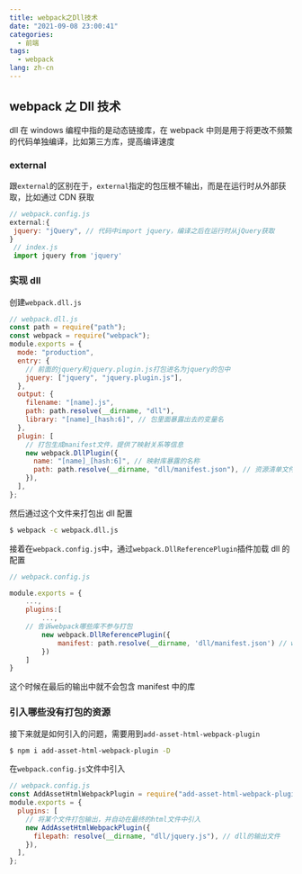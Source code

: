 ```yaml
---
title: webpack之Dll技术
date: "2021-09-08 23:00:41"
categories:
  - 前端
tags:
  - webpack
lang: zh-cn
---
```


## webpack 之 Dll 技术

dll 在 windows 编程中指的是动态链接库，在 webpack 中则是用于将更改不频繁的代码单独编译，比如第三方库，提高编译速度

### external

跟`external`的区别在于，`external`指定的包压根不输出，而是在运行时从外部获取，比如通过 CDN 获取

```js
// webpack.config.js
external:{
 jquery: "jQuery", // 代码中import jquery，编译之后在运行时从jQuery获取
}
 // index.js
 import jquery from 'jquery'
```

### 实现 dll

创建`webpack.dll.js`

```js
// webpack.dll.js
const path = require("path");
const webpack = require("webpack");
module.exports = {
  mode: "production",
  entry: {
    // 前面的jquery和jquery.plugin.js打包进名为jquery的包中
    jquery: ["jquery", "jquery.plugin.js"],
  },
  output: {
    filename: "[name].js",
    path: path.resolve(__dirname, "dll"),
    library: "[name]_[hash:6]", // 包里面暴露出去的变量名
  },
  plugin: [
    // 打包生成manifest文件，提供了映射关系等信息
    new webpack.DllPlugin({
      name: "[name]_[hash:6]", // 映射库暴露的名称
      path: path.resolve(__dirname, "dll/manifest.json"), // 资源清单文件
    }),
  ],
};
```

然后通过这个文件来打包出 dll 配置

```bash
$ webpack -c webpack.dll.js
```

接着在`webpack.config.js`中，通过`webpack.DllReferencePlugin`插件加载 dll 的配置

```js
// webpack.config.js

module.exports = {
    ...,
    plugins:[
	    ...,
    // 告诉webpack哪些库不参与打包
    	new webpack.DllReferencePlugin({
    		manifest: path.resolve(__dirname, 'dll/manifest.json') // webpack.dll.js中的输出文件
		})
    ]
}
```

这个时候在最后的输出中就不会包含 manifest 中的库

### 引入哪些没有打包的资源

接下来就是如何引入的问题，需要用到`add-asset-html-webpack-plugin`

```bash
$ npm i add-asset-html-webpack-plugin -D
```

在`webpack.config.js`文件中引入

```js
// webpack.config.js
const AddAssetHtmlWebpackPlugin = require("add-asset-html-webpack-plugin");
module.exports = {
  plugins: [
    // 将某个文件打包输出，并自动在最终的html文件中引入
    new AddAssetHtmlWebpackPlugin({
      filepath: resolve(__dirname, "dll/jquery.js"), // dll的输出文件
    }),
  ],
};
```
